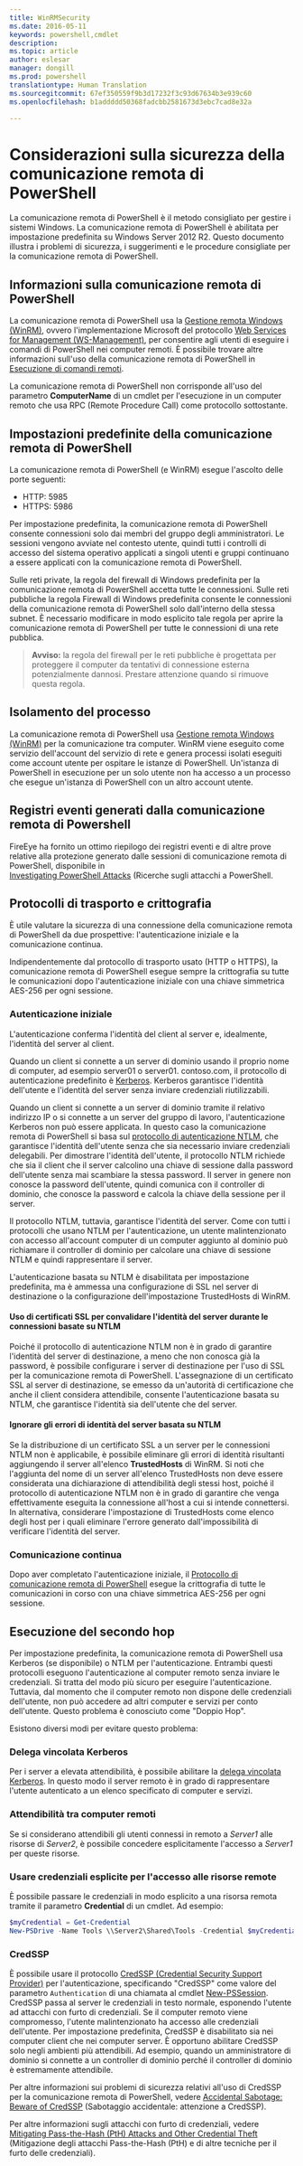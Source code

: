 ```yaml
---
title: WinRMSecurity
ms.date: 2016-05-11
keywords: powershell,cmdlet
description: 
ms.topic: article
author: eslesar
manager: dongill
ms.prod: powershell
translationtype: Human Translation
ms.sourcegitcommit: 67ef350559f9b3d17232f3c93d67634b3e939c60
ms.openlocfilehash: b1addddd50368fadcbb2581673d3ebc7cad8e32a

---
```


# Considerazioni sulla sicurezza della comunicazione remota di PowerShell

La comunicazione remota di PowerShell è il metodo consigliato per gestire i sistemi Windows. La comunicazione remota di PowerShell è abilitata per impostazione predefinita su Windows Server 2012 R2. Questo documento illustra i problemi di sicurezza, i suggerimenti e le procedure consigliate per la comunicazione remota di PowerShell.

## Informazioni sulla comunicazione remota di PowerShell

La comunicazione remota di PowerShell usa la [Gestione remota Windows (WinRM)](https://msdn.microsoft.com/en-us/library/windows/desktop/aa384426.aspx), ovvero l'implementazione Microsoft del protocollo [Web Services for Management (WS-Management)](http://www.dmtf.org/sites/default/files/standards/documents/DSP0226_1.2.0.pdf), per consentire agli utenti di eseguire i comandi di PowerShell nei computer remoti. È possibile trovare altre informazioni sull'uso della comunicazione remota di PowerShell in [Esecuzione di comandi remoti](https://technet.microsoft.com/en-us/library/dd819505.aspx).

La comunicazione remota di PowerShell non corrisponde all'uso del parametro **ComputerName** di un cmdlet per l'esecuzione in un computer remoto che usa RPC (Remote Procedure Call) come protocollo sottostante.

##  Impostazioni predefinite della comunicazione remota di PowerShell

La comunicazione remota di PowerShell (e WinRM) esegue l'ascolto delle porte seguenti:

- HTTP: 5985
- HTTPS: 5986

Per impostazione predefinita, la comunicazione remota di PowerShell consente connessioni solo dai membri del gruppo degli amministratori. Le sessioni vengono avviate nel contesto utente, quindi tutti i controlli di accesso del sistema operativo applicati a singoli utenti e gruppi continuano a essere applicati con la comunicazione remota di PowerShell.

Sulle reti private, la regola del firewall di Windows predefinita per la comunicazione remota di PowerShell accetta tutte le connessioni. Sulle reti pubbliche la regola Firewall di Windows predefinita consente le connessioni della comunicazione remota di PowerShell solo dall'interno della stessa subnet. È necessario modificare in modo esplicito tale regola per aprire la comunicazione remota di PowerShell per tutte le connessioni di una rete pubblica.

>**Avviso:** la regola del firewall per le reti pubbliche è progettata per proteggere il computer da tentativi di connessione esterna potenzialmente dannosi. Prestare attenzione quando si rimuove questa regola.

## Isolamento del processo

La comunicazione remota di PowerShell usa [Gestione remota Windows (WinRM)](https://msdn.microsoft.com/en-us/library/windows/desktop/aa384426) per la comunicazione tra computer. WinRM viene eseguito come servizio dell'account del servizio di rete e genera processi isolati eseguiti come account utente per ospitare le istanze di PowerShell. Un'istanza di PowerShell in esecuzione per un solo utente non ha accesso a un processo che esegue un'istanza di PowerShell con un altro account utente.

## Registri eventi generati dalla comunicazione remota di Powershell

FireEye ha fornito un ottimo riepilogo dei registri eventi e di altre prove relative alla protezione generato dalle sessioni di comunicazione remota di PowerShell, disponibile in  
[Investigating PowerShell Attacks](https://www.fireeye.com/content/dam/fireeye-www/global/en/solutions/pdfs/wp-lazanciyan-investigating-powershell-attacks.pdf) (Ricerche sugli attacchi a PowerShell.

## Protocolli di trasporto e crittografia

È utile valutare la sicurezza di una connessione della comunicazione remota di PowerShell da due prospettive: l'autenticazione iniziale e la comunicazione continua. 

Indipendentemente dal protocollo di trasporto usato (HTTP o HTTPS), la comunicazione remota di PowerShell esegue sempre la crittografia su tutte le comunicazioni dopo l'autenticazione iniziale con una chiave simmetrica AES-256 per ogni sessione.
    
### Autenticazione iniziale

L'autenticazione conferma l'identità del client al server e, idealmente, l'identità del server al client.
    
Quando un client si connette a un server di dominio usando il proprio nome di computer, ad esempio server01 o server01. contoso.com, il protocollo di autenticazione predefinito è [Kerberos](https://msdn.microsoft.com/en-us/library/windows/desktop/aa378747.aspx).
Kerberos garantisce l'identità dell'utente e l'identità del server senza inviare credenziali riutilizzabili.

Quando un client si connette a un server di dominio tramite il relativo indirizzo IP o si connette a un server del gruppo di lavoro, l'autenticazione Kerberos non può essere applicata. In questo caso la comunicazione remota di PowerShell si basa sul [protocollo di autenticazione NTLM](https://msdn.microsoft.com/en-us/library/windows/desktop/aa378749.aspx), che garantisce l'identità dell'utente senza che sia necessario inviare credenziali delegabili. Per dimostrare l'identità dell'utente, il protocollo NTLM richiede che sia il client che il server calcolino una chiave di sessione dalla password dell'utente senza mai scambiare la stessa password. Il server in genere non conosce la password dell'utente, quindi comunica con il controller di dominio, che conosce la password e calcola la chiave della sessione per il server. 
      
Il protocollo NTLM, tuttavia, garantisce l'identità del server. Come con tutti i protocolli che usano NTLM per l'autenticazione, un utente malintenzionato con accesso all'account computer di un computer aggiunto al dominio può richiamare il controller di dominio per calcolare una chiave di sessione NTLM e quindi rappresentare il server.

L'autenticazione basata su NTLM è disabilitata per impostazione predefinita, ma è ammessa una configurazione di SSL nel server di destinazione o la configurazione dell'impostazione TrustedHosts di WinRM.
    
#### Uso di certificati SSL per convalidare l'identità del server durante le connessioni basate su NTLM

Poiché il protocollo di autenticazione NTLM non è in grado di garantire l'identità del server di destinazione, a meno che non conosca già la password, è possibile configurare i server di destinazione per l'uso di SSL per la comunicazione remota di PowerShell. L'assegnazione di un certificato SSL al server di destinazione, se emesso da un'autorità di certificazione che anche il client considera attendibile, consente l'autenticazione basata su NTLM, che garantisce l'identità sia dell'utente che del server.
    
#### Ignorare gli errori di identità del server basata su NTLM
      
Se la distribuzione di un certificato SSL a un server per le connessioni NTLM non è applicabile, è possibile eliminare gli errori di identità risultanti aggiungendo il server all'elenco **TrustedHosts** di WinRM. Si noti che l'aggiunta del nome di un server all'elenco TrustedHosts non deve essere considerata una dichiarazione di attendibilità degli stessi host, poiché il protocollo di autenticazione NTLM non è in grado di garantire che venga effettivamente eseguita la connessione all'host a cui si intende connettersi.
In alternativa, considerare l'impostazione di TrustedHosts come elenco degli host per i quali eliminare l'errore generato dall'impossibilità di verificare l'identità del server.
    
    
### Comunicazione continua

Dopo aver completato l'autenticazione iniziale, il [Protocollo di comunicazione remota di PowerShell](https://msdn.microsoft.com/en-us/library/dd357801.aspx) esegue la crittografia di tutte le comunicazioni in corso con una chiave simmetrica AES-256 per ogni sessione.  


## Esecuzione del secondo hop

Per impostazione predefinita, la comunicazione remota di PowerShell usa Kerberos (se disponibile) o NTLM per l'autenticazione. Entrambi questi protocolli eseguono l'autenticazione al computer remoto senza inviare le credenziali.
Si tratta del modo più sicuro per eseguire l'autenticazione. Tuttavia, dal momento che il computer remoto non dispone delle credenziali dell'utente, non può accedere ad altri computer e servizi per conto dell'utente. Questo problema è conosciuto come "Doppio Hop".

Esistono diversi modi per evitare questo problema:

### Delega vincolata Kerberos

Per i server a elevata attendibilità, è possibile abilitare la [delega vincolata Kerberos](https://technet.microsoft.com/en-us/library/cc995228.aspx). In questo modo il server remoto è in grado di rappresentare l'utente autenticato a un elenco specificato di computer e servizi.

### Attendibilità tra computer remoti

Se si considerano attendibili gli utenti connessi in remoto a *Server1* alle risorse di *Server2*, è possibile concedere esplicitamente l'accesso a *Server1* per queste risorse.

### Usare credenziali esplicite per l'accesso alle risorse remote

È possibile passare le credenziali in modo esplicito a una risorsa remota tramite il parametro **Credential** di un cmdlet. Ad esempio:

```powershell
$myCredential = Get-Credential
New-PSDrive -Name Tools \\Server2\Shared\Tools -Credential $myCredential 
```

### CredSSP

È possibile usare il protocollo [CredSSP (Credential Security Support Provider)](https://msdn.microsoft.com/en-us/library/windows/desktop/bb931352.aspx) per l'autenticazione, specificando "CredSSP" come valore del parametro `Authentication` di una chiamata al cmdlet [New-PSSession](https://technet.microsoft.com/en-us/library/hh849717.aspx). CredSSP passa al server le credenziali in testo normale, esponendo l'utente ad attacchi con furto di credenziali. Se il computer remoto viene compromesso, l'utente malintenzionato ha accesso alle credenziali dell'utente. Per impostazione predefinita, CredSSP è disabilitato sia nei computer client che nei computer server. È opportuno abilitare CredSSP solo negli ambienti più attendibili. Ad esempio, quando un amministratore di dominio si connette a un controller di dominio perché il controller di dominio è estremamente attendibile.

Per altre informazioni sui problemi di sicurezza relativi all'uso di CredSSP per la comunicazione remota di PowerShell, vedere [Accidental Sabotage: Beware of CredSSP](http://www.powershellmagazine.com/2014/03/06/accidental-sabotage-beware-of-credssp) (Sabotaggio accidentale: attenzione a CredSSP).

Per altre informazioni sugli attacchi con furto di credenziali, vedere [Mitigating Pass-the-Hash (PtH) Attacks and Other Credential Theft](https://www.microsoft.com/en-us/download/details.aspx?id=36036) (Mitigazione degli attacchi Pass-the-Hash (PtH) e di altre tecniche per il furto delle credenziali).











<!--HONumber=Aug16_HO3-->


